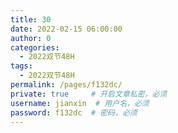 ```yaml
---
title: 30
date: 2022-02-15 06:00:00
author: 0
categories: 
  - 2022双节48H
tags: 
  - 2022双节48H
permalink: /pages/f132dc/
private: true     # 开启文章私密，必须
username: jianxin  # 用户名，必须
password: f132dc  # 密码，必须
---
```



